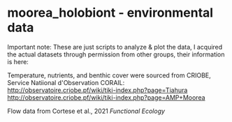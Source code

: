 # moorea_holobiont - environmental data

Important note: These are just scripts to analyze & plot the data, I acquired the actual datasets through permission from other groups, their information is here:

Temperature, nutrients, and benthic cover were sourced from CRIOBE, Service Natiional d'Observation CORAIL:
http://observatoire.criobe.pf/wiki/tiki-index.php?page=Tiahura
http://observatoire.criobe.pf/wiki/tiki-index.php?page=AMP+Moorea

Flow data from Cortese et al., 2021 <i> Functional Ecology </i>
